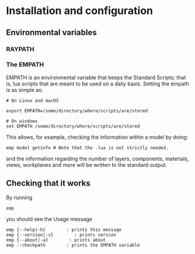# Installation and configuration

## Environmental variables

### RAYPATH



### The EMPATH

EMPATH is an environmental variable that keeps the Standard Scripts; that is, lua scripts that are meant to be used on a daily basis. Setting the empath is as simple as:

```text
# On Linux and macOS

export EMPATH=/some/directory/where/scripts/are/stored
```

```text
# On windows
set EMPATH /some/directory/where/scripts/are/stored
```

This allows, for example, checking the information within a model by doing:

```text
emp model getinfo # Note that the .lua is not strictly needed.
```

and the information regarding the number of layers, components, materials, views, workplanes and more will be written to the standard output.

## Checking that it works

By running

```text
emp
```

you should see the Usage message

```text
emp {--help|-h}        : prints this message
emp {--version|-v}        : prints version
emp {--about|-a}        : prints about
emp --checkpath        : prints the EMPATH variable
```

